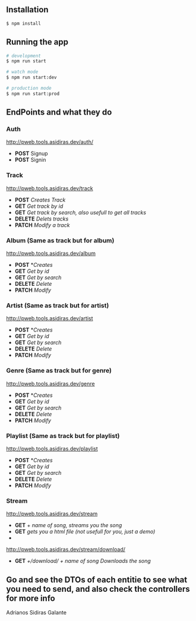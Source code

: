 ## Installation

```bash
$ npm install
```

## Running the app

```bash
# development
$ npm run start

# watch mode
$ npm run start:dev

# production mode
$ npm run start:prod
```
## EndPoints and what they do
### Auth 
http://pweb.tools.asidiras.dev/auth/
- **POST** Signup 
- **POST** Signin
### Track
http://pweb.tools.asidiras.dev/track
- **POST** *Creates Track*
- **GET** *Get track by id*
- **GET** *Get track by search, also usefull to get all tracks*
- **DELETE** *Delets tracks*
- **PATCH** *Modify a track*
### Album (Same as track but for album)
http://pweb.tools.asidiras.dev/album
- **POST** **Creates* 
- **GET** *Get by id*
- **GET** *Get by search*
- **DELETE** *Delete*
- **PATCH** *Modify*
### Artist (Same as track but for artist)
http://pweb.tools.asidiras.dev/artist
- **POST** **Creates* 
- **GET** *Get by id*
- **GET** *Get by search*
- **DELETE** *Delete*
- **PATCH** *Modify*
### Genre (Same as track but for genre)
http://pweb.tools.asidiras.dev/genre
- **POST** **Creates* 
- **GET** *Get by id*
- **GET** *Get by search*
- **DELETE** *Delete*
- **PATCH** *Modify*
### Playlist (Same as track but for playlist)
http://pweb.tools.asidiras.dev/playlist
- **POST** **Creates* 
- **GET** *Get by id*
- **GET** *Get by search*
- **DELETE** *Delete*
- **PATCH** *Modify*
### Stream
http://pweb.tools.asidiras.dev/stream
- **GET** + *name of song, streams you the song*
- **GET** *gets you a html file (not usefull for you, just a demo)*
- 
http://pweb.tools.asidiras.dev/stream/download/
- **GET** *+/download/ + name of song Downloads the song*

## Go and see the DTOs of each entitie to see what you need to send, and also check the controllers for more info

Adrianos Sidiras Galante

